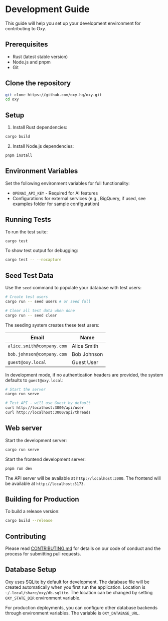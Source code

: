 # Development Guide

This guide will help you set up your development environment for contributing to Oxy.

## Prerequisites

- Rust (latest stable version)
- Node.js and pnpm
- Git

## Clone the repository

```bash
git clone https://github.com/oxy-hq/oxy.git
cd oxy
```

## Setup

1. Install Rust dependencies:

```bash
cargo build
```

2. Install Node.js dependencies:

```bash
pnpm install
```

## Environment Variables

Set the following environment variables for full functionality:

- `OPENAI_API_KEY` - Required for AI features
- Configurations for external services (e.g., BigQuery, if used, see examples folder for sample configuration)

## Running Tests

To run the test suite:

```bash
cargo test
```

To show test output for debugging:

```bash
cargo test -- --nocapture
```

## Seed Test Data

Use the `seed` command to populate your database with test users:

```bash
# Create test users
cargo run -- seed users # or seed full

# Clear all test data when done
cargo run -- seed clear
```

The seeding system creates these test users:

| Email                     | Name        |
| ------------------------- | ----------- |
| `alice.smith@company.com` | Alice Smith |
| `bob.johnson@company.com` | Bob Johnson |
| `guest@oxy.local`         | Guest User  |

In development mode, if no authentication headers are provided, the system defaults to `guest@oxy.local`:

```bash
# Start the server
cargo run serve

# Test API - will use Guest by default
curl http://localhost:3000/api/user
curl http://localhost:3000/api/threads
```

## Web server

Start the development server:

```bash
cargo run serve
```

Start the frontend development server:

```bash
pnpm run dev
```

The API server will be available at `http://localhost:3000`.
The frontend will be available at `http://localhost:5173`.

## Building for Production

To build a release version:

```bash
cargo build --release
```

## Contributing

Please read [CONTRIBUTING.md](CONTRIBUTING.md) for details on our code of conduct and the process for submitting pull requests.

## Database Setup

Oxy uses SQLite by default for development. The database file will be created automatically when you first run the application.
Location is `~/.local/share/oxy/db.sqlite`. The location can be changed by setting `OXY_STATE_DIR` environment variable.

For production deployments, you can configure other database backends through environment variables. The variable is `OXY_DATABASE_URL`.
